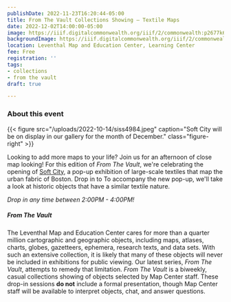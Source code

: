 ```yaml
---
publishDate: 2022-11-23T16:20:44-05:00
title: From The Vault Collections Showing — Textile Maps
date: 2022-12-02T14:00:00-05:00
image: https://iiif.digitalcommonwealth.org/iiif/2/commonwealth:p2677k68s/full/2000,/0/default.jpg
backgroundImage: https://iiif.digitalcommonwealth.org/iiif/2/commonwealth:p2677k68s/full/2000,/0/default.jpg
location: Leventhal Map and Education Center, Learning Center
fee: Free
registration: ''
tags:
- collections
- from the vault
draft: true

---
```

### About this event

{{< figure src="/uploads/2022-10-14/siss4984.jpeg" caption="Soft City will be on display in our gallery for the month of December." class="figure-right" >}}

Looking to add more maps to your life? Join us for an afternoon of close map looking! For this edition of _From The Vault_, we're celebrating the opening of [Soft City](https://justpractice.work/), a pop-up exhibition of large-scale textiles that map the urban fabric of Boston. Drop in to To accompany the new pop-up, we'll take a look at historic objects that have a similar textile nature. 

_Drop in any time between 2:00PM - 4:00PM!_ 

##### _From The Vault_

The Leventhal Map and Education Center cares for more than a quarter million cartographic and geographic objects, including maps, atlases, charts, globes, gazetteers, ephemera, research texts, and data sets. With such an extensive collection, it is likely that many of these objects will never be included in exhibitions for public viewing. Our latest series, _From The Vault_, attempts to remedy that limitation. _From The Vault_ is a biweekly, casual collections showing of objects selected by Map Center staff. These drop-in sessions **do not** include a formal presentation, though Map Center staff will be available to interpret objects, chat, and answer questions.